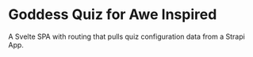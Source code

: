 # Goddess Quiz for Awe Inspired

A Svelte SPA with routing that pulls quiz configuration data from a Strapi App.